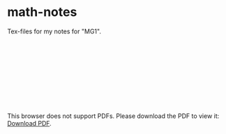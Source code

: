 # math-notes
Tex-files for my notes for "MG1".

<object data="https://github.com/jakobod/math-notes/blob/master/notes.pdf" type="application/pdf" width="700px" height="700px">
    <embed src="https://github.com/jakobod/math-notes/blob/master/notes.pdf">
        <p>This browser does not support PDFs. Please download the PDF to view it: <a href="https://github.com/jakobod/math-notes/blob/master/notes.pdf">Download PDF</a>.</p>
    </embed>
</object>
